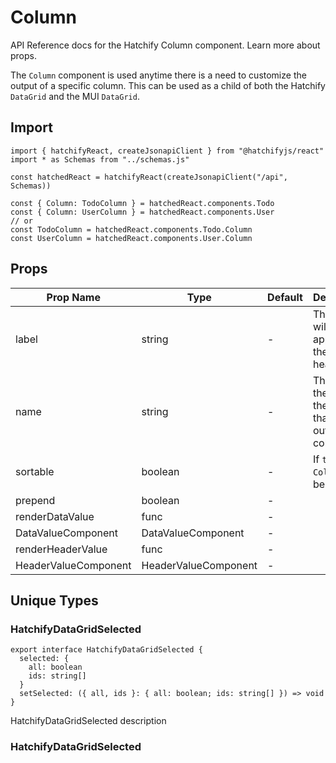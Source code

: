 # Column

API Reference docs for the Hatchify Column component. Learn more about props.

The `Column` component is used anytime there is a need to customize the output of a specific column. This can be used as a child of both the Hatchify `DataGrid` and the MUI `DataGrid`.

## Import

```tsx
import { hatchifyReact, createJsonapiClient } from "@hatchifyjs/react"
import * as Schemas from "../schemas.js"

const hatchedReact = hatchifyReact(createJsonapiClient("/api", Schemas))

const { Column: TodoColumn } = hatchedReact.components.Todo
const { Column: UserColumn } = hatchedReact.components.User
// or
const TodoColumn = hatchedReact.components.Todo.Column
const UserColumn = hatchedReact.components.User.Column
```

## Props

| Prop Name            | Type                 | Default | Description                                                            |
| -------------------- | -------------------- | ------- | ---------------------------------------------------------------------- |
| label                | string               | -       | The `label` will be what appears as the `Column` heading.              |
| name                 | string               | -       | The `name` is the key on the schema that will fill out each column row |
| sortable             | boolean              | -       | If `true`, the `Column` will be sortable.                              |
| prepend              | boolean              | -       |                                                                        |
| renderDataValue      | func                 | -       |                                                                        |
| DataValueComponent   | DataValueComponent   | -       |                                                                        |
| renderHeaderValue    | func                 | -       |                                                                        |
| HeaderValueComponent | HeaderValueComponent | -       |                                                                        |

## Unique Types

### HatchifyDataGridSelected

```tsx
export interface HatchifyDataGridSelected {
  selected: {
    all: boolean
    ids: string[]
  }
  setSelected: ({ all, ids }: { all: boolean; ids: string[] }) => void
}
```

HatchifyDataGridSelected description

### HatchifyDataGridSelected
